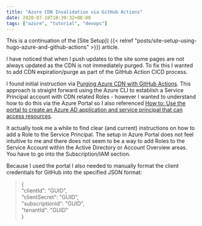 ```yaml
---
title: "Azure CDN Invalidation via GitHub Actions"
date: 2020-07-10T10:39:32+08:00
tags: ["azure", "tutorial", "devops"]
---
```


This is a continuation of the [Site Setup]( {{< relref "posts/site-setup-using-hugo-azure-and-github-actions" >}}) article.  

I have noticed that when I push updates to the site some pages are not always updated as the CDN is not immediately purged.  To fix this I wanted to add CDN expiration/purge as part of the GitHub Action CICD process.

I found initial instruction via [Purging Azure CDN with GitHub Actions](https://medium.com/@shilyndon/purging-azure-cdn-with-github-actions-1c18e2adaf18).  This approach is straight forward using the Azure CLI to establish a Service Principal account with CDN related Roles - however I wanted to understand how to do this via the Azure Portal so I also referenced [How to: Use the portal to create an Azure AD application and service principal that can access resources](https://docs.microsoft.com/en-us/azure/active-directory/develop/howto-create-service-principal-portal).

It actually took me a while to find clear (and current) instructions on how to add a Role to the Service Principal.  The setup in Azure Portal does not feel intuitive to me and there does not seem to be a way to add Roles to the Service Account within the Active Directory or Account Overview areas.  You have to go into the Subscription/IAM section.

Because I used the portal I also needed to manually format the client credentials for GitHub into the specified JSON format:

>{                                                                                 
>    "clientId": "GUID",                             
>    "clientSecret": "GUID",                         
>    "subscriptionId": "GUID",                       
>    "tenantId": "GUID"  
>}